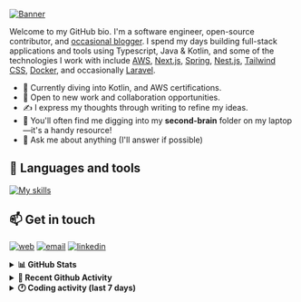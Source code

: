 [![Banner](https://raw.githubusercontent.com/wilfriedago/wilfriedago/main/assets/1.png)][website]

Welcome to my GitHub bio. I'm a software engineer, open-source contributor, and [occasional blogger][blog]. I spend my days building full-stack applications and tools using Typescript, Java & Kotlin, and some of the technologies I work with include [AWS](https://aws.amazon.com/fr/), [Next.js](https://nextjs.org/), [Spring](https://spring.io/), [Nest.js](https://nestjs.com/), [Tailwind CSS](https://github.com/tailwindlabs/tailwindcss), [Docker](https://www.docker.com/), and occasionally [Laravel](https://laravel.com/).

- 🔭 Currently diving into Kotlin, and AWS certifications.
- 👯 Open to new work and collaboration opportunities.
- ✍️ I express my thoughts through writing to refine my ideas.
- 🧠 You'll often find me digging into my **second-brain** folder on my laptop—it's a handy resource!
- 💬 Ask me about anything (I'll answer if possible)

## 🎨 Languages and tools

[![My skills](https://skillicons.dev/icons?i=typescript,js,nodejs,nest,java,kotlin,spring,python,fastapi,django,aws,docker,vscode,idea,tailwind&perline=15)](https://wilfriedago.dev/about#skills)

## 📫 Get in touch
[![web](https://img.shields.io/badge/WEBSITE-12100E?logo=google-earth&color=282A36)][website]
[![email](https://img.shields.io/badge/MAIL-12100E?logo=mailgun&color=282A36)][mail]
[![linkedin](https://img.shields.io/badge/LINKEDIN-12100E?logo=linkedin&color=282A36)][linkedin]


<details>
  <summary><b>📊 GitHub Stats</b></summary>
	<br/>
	<p align="left">
		<img width="49.5%" src="https://github-readme-stats.vercel.app/api?username=wilfriedago&show_icons=true&count_private=true&title_color=10b981&icon_color=10b981&theme=react&hide_border=true&rank_icon=github" />
		<img width="49.5%" src="https://streak-stats.demolab.com/?user=wilfriedago&hide_border=true&theme=react&ring=10b981&fire=fff&currStreakNum=fff&sideLabels=10b981&currStreakLabel=10b981&sideNums=fff" />
	</p>
</details>

<details>
  <summary><b>📅 Recent Github Activity</b></summary>
	<br>

<!--RECENT_ACTIVITY:last_update-->
Last Updated: Tuesday, September 10th, 2024, 4:16:35 AM
<!--RECENT_ACTIVITY:last_update_end-->

<!--RECENT_ACTIVITY:start-->
1. ⬆️ Pushed 1 commit(s) to [wilfriedago/dotfiles](https://github.com/wilfriedago/dotfiles)<br>
2. 🔱 Forked [wilfriedago/delbaoliveira-website](https://github.com/wilfriedago/delbaoliveira-website) from [delbaoliveira/website](https://github.com/delbaoliveira/website)<br>
3. ⬆️ Pushed 2 commit(s) to [wilfriedago/raynis-test](https://github.com/wilfriedago/raynis-test)<br>
4. ⬆️ Pushed 1 commit(s) to [wilfriedago/raynis-test](https://github.com/wilfriedago/raynis-test)<br>
5. ⬆️ Pushed 1 commit(s) to [wilfriedago/raynis-test](https://github.com/wilfriedago/raynis-test)<br>
<!--RECENT_ACTIVITY:end-->
</details>

<details>
  <summary><b>🕐 Coding activity (last 7 days)</b></summary>
	<br>

<!--START_SECTION:waka-->

```python
Total Time: 37 hrs 33 mins

Text              10 hrs 55 mins  ███████░░░░░░░░░░░░░░░░░░   28.60 %
Markdown          7 hrs 13 mins   ████▓░░░░░░░░░░░░░░░░░░░░   18.92 %
JSON              6 hrs 5 mins    ████░░░░░░░░░░░░░░░░░░░░░   15.93 %
YAML              3 hrs 13 mins   ██░░░░░░░░░░░░░░░░░░░░░░░   08.43 %
TypeScript        2 hrs 26 mins   █▓░░░░░░░░░░░░░░░░░░░░░░░   06.39 %
Java              2 hrs 23 mins   █▓░░░░░░░░░░░░░░░░░░░░░░░   06.25 %
Bash              1 hr 38 mins    █░░░░░░░░░░░░░░░░░░░░░░░░   04.30 %
Groovy            38 mins         ▒░░░░░░░░░░░░░░░░░░░░░░░░   01.68 %
Other             38 mins         ▒░░░░░░░░░░░░░░░░░░░░░░░░   01.67 %
```

<!--END_SECTION:waka-->
</details>

[website]: https://wilfriedago.dev
[linkedin]: https://linkedin.com/in/wilfriedago
[blog]: https://wilfriedago.dev/blog
[mail]: mailto:me@wilfriedago.dev
